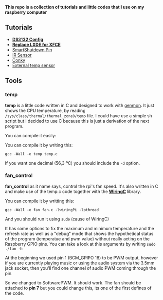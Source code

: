 **This repo is a collection of tutorials and little codes that I use on my raspberry computer**

## Tutorials

-  [**DS3132 Config**](http://www.raspberrypi-spy.co.uk/2015/05/adding-a-ds3231-real-time-clock-to-the-raspberry-pi/)
-  [**Replace LXDE for XFCE**](https://github.com/maesoser/rpi_goodies/blob/master/tutorials/xfce.md)
-  [SmartShutdown Pin](https://github.com/maesoser/rpi_goodies/blob/master/tutorials/smartshutdown.md)
-  [IR Sensor](https://github.com/maesoser/rpi_goodies/blob/master/tutorials/ir_sensor.md)
-  [Conky](https://github.com/maesoser/rpi_goodies/blob/master/tutorials/conky.md)
-  [External temp sensor]()
## Tools

### temp

**temp** is a little code written in C and designed to work with [genmon](http://goodies.xfce.org/projects/panel-plugins/xfce4-genmon-plugin).
It just shows the CPU temperature, by reading `/sys/class/thermal/thermal_zone0/temp` file. I could have use a simple sh script but I decided to use C because this is just a derivation of the next program.

You can compile it easily:

You can compile it by writing this:
```
gcc -Wall -o temp temp.c
```

If you want one decimal (56,3 ºC) you should include the `-d` option.

### fan_control

**fan_control** as it name says, control the rpi's fan speed. It's also written in C and make use of the temp.c code together with the [**WiringC**](http://wiringpi.com/) library.

You can compile it by writting this:
```
gcc -Wall -o fan fan.c -lwiringPi -lpthread
```
And you should run it using `sudo` (cause of WiringC)

It has some options to fix the maximum and minimum temperature and the refresh rate as well as a "debug" mode that shows the hypothetical status of the program (temperatue and pwm value) without really acting on the Raspberry GPIO pins. You can take a look at this arguments by writing `sudo ./fan -h`

At the beginning we used pin 1 (BCM_GPIPO 18) to be PWM output, however if you are currently playing music or using the audio system via the 3.5mm jack socket, then you’ll find one channel of audio PWM coming through the pin.

So we changed to SoftwarePWM. It should work. The fan should be attached to **pin 7** but you could change this, its one of the first defines of the code.
